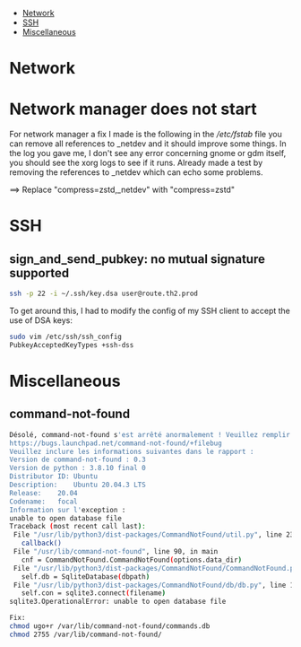 - [Network](network)
- [SSH](#ssh)
- [Miscellaneous](miscellaneous)


# Network

# Network manager does not start
For network manager a fix I made is the following in the */etc/fstab* file you can remove all references to _netdev and it should improve some things. In the log you gave me, I don't see any error concerning gnome or gdm itself, you should see the xorg logs to see if it runs. Already made a test by removing the references to _netdev which can echo some problems.

==> Replace "compress=zstd,_netdev" with "compress=zstd" 

# SSH

## sign_and_send_pubkey: no mutual signature supported

```bash
ssh -p 22 -i ~/.ssh/key.dsa user@route.th2.prod
```

To get around this, I had to modify the config of my SSH client to accept the use of DSA keys: 

```bash
sudo vim /etc/ssh/ssh_config
PubkeyAcceptedKeyTypes +ssh-dss
```

# Miscellaneous

## command-not-found 

```bash
Désolé, command-not-found s'est arrêté anormalement ! Veuillez remplir un rapport de bogue à : 
https://bugs.launchpad.net/command-not-found/+filebug
Veuillez inclure les informations suivantes dans le rapport :
Version de command-not-found : 0.3
Version de python : 3.8.10 final 0 
Distributor ID: Ubuntu
Description:    Ubuntu 20.04.3 LTS
Release:    20.04
Codename:   focal
Information sur l'exception : 
unable to open database file
Traceback (most recent call last):
 File "/usr/lib/python3/dist-packages/CommandNotFound/util.py", line 23, in crash_guard
   callback()
 File "/usr/lib/command-not-found", line 90, in main
   cnf = CommandNotFound.CommandNotFound(options.data_dir)
 File "/usr/lib/python3/dist-packages/CommandNotFound/CommandNotFound.py", line 79, in __init__
   self.db = SqliteDatabase(dbpath)
 File "/usr/lib/python3/dist-packages/CommandNotFound/db/db.py", line 12, in __init__
   self.con = sqlite3.connect(filename)
sqlite3.OperationalError: unable to open database file

Fix:
chmod ugo+r /var/lib/command-not-found/commands.db
chmod 2755 /var/lib/command-not-found/
```
